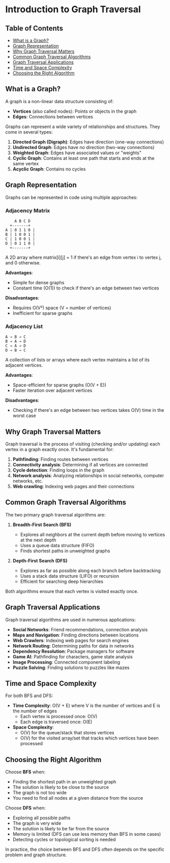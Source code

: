 # Introduction to Graph Traversal

## Table of Contents
- [What is a Graph?](#what-is-a-graph)
- [Graph Representation](#graph-representation)
- [Why Graph Traversal Matters](#why-graph-traversal-matters)
- [Common Graph Traversal Algorithms](#common-graph-traversal-algorithms)
- [Graph Traversal Applications](#graph-traversal-applications)
- [Time and Space Complexity](#time-and-space-complexity)
- [Choosing the Right Algorithm](#choosing-the-right-algorithm)

## What is a Graph?

A graph is a non-linear data structure consisting of:
- **Vertices** (also called nodes): Points or objects in the graph
- **Edges**: Connections between vertices

Graphs can represent a wide variety of relationships and structures. They come in several types:

1. **Directed Graph (Digraph)**: Edges have direction (one-way connections)
2. **Undirected Graph**: Edges have no direction (two-way connections)
3. **Weighted Graph**: Edges have associated values or "weights"
4. **Cyclic Graph**: Contains at least one path that starts and ends at the same vertex
5. **Acyclic Graph**: Contains no cycles

## Graph Representation

Graphs can be represented in code using multiple approaches:

### Adjacency Matrix
```
    A B C D
  +-------+
A | 0 1 1 0 |
B | 1 0 0 1 |
C | 1 0 0 1 |
D | 0 1 1 0 |
  +-------+
```

A 2D array where matrix[i][j] = 1 if there's an edge from vertex i to vertex j, and 0 otherwise.

**Advantages**:
- Simple for dense graphs
- Constant time (O(1)) to check if there's an edge between two vertices

**Disadvantages**:
- Requires O(V²) space (V = number of vertices)
- Inefficient for sparse graphs

### Adjacency List
```
A → B → C
B → A → D
C → A → D
D → B → C
```

A collection of lists or arrays where each vertex maintains a list of its adjacent vertices.

**Advantages**:
- Space-efficient for sparse graphs (O(V + E))
- Faster iteration over adjacent vertices

**Disadvantages**:
- Checking if there's an edge between two vertices takes O(V) time in the worst case

## Why Graph Traversal Matters

Graph traversal is the process of visiting (checking and/or updating) each vertex in a graph exactly once. It's fundamental for:

1. **Pathfinding**: Finding routes between vertices
2. **Connectivity analysis**: Determining if all vertices are connected
3. **Cycle detection**: Finding loops in the graph
4. **Network analysis**: Analyzing relationships in social networks, computer networks, etc.
5. **Web crawling**: Indexing web pages and their connections

## Common Graph Traversal Algorithms

The two primary graph traversal algorithms are:

1. **Breadth-First Search (BFS)**
   - Explores all neighbors at the current depth before moving to vertices at the next depth
   - Uses a queue data structure (FIFO)
   - Finds shortest paths in unweighted graphs

2. **Depth-First Search (DFS)**
   - Explores as far as possible along each branch before backtracking
   - Uses a stack data structure (LIFO) or recursion
   - Efficient for searching deep hierarchies

Both algorithms ensure that each vertex is visited exactly once.

## Graph Traversal Applications

Graph traversal algorithms are used in numerous applications:

- **Social Networks**: Friend recommendations, connection analysis
- **Maps and Navigation**: Finding directions between locations
- **Web Crawlers**: Indexing web pages for search engines
- **Network Routing**: Determining paths for data in networks
- **Dependency Resolution**: Package managers for software
- **Game AI**: Pathfinding for characters, game state analysis
- **Image Processing**: Connected component labeling
- **Puzzle Solving**: Finding solutions to puzzles like mazes

## Time and Space Complexity

For both BFS and DFS:
- **Time Complexity**: O(V + E) where V is the number of vertices and E is the number of edges
  - Each vertex is processed once: O(V)
  - Each edge is traversed once: O(E)
- **Space Complexity**: 
  - O(V) for the queue/stack that stores vertices
  - O(V) for the visited array/set that tracks which vertices have been processed

## Choosing the Right Algorithm

Choose **BFS** when:
- Finding the shortest path in an unweighted graph
- The solution is likely to be close to the source
- The graph is not too wide
- You need to find all nodes at a given distance from the source

Choose **DFS** when:
- Exploring all possible paths
- The graph is very wide
- The solution is likely to be far from the source
- Memory is limited (DFS can use less memory than BFS in some cases)
- Detecting cycles or topological sorting is needed

In practice, the choice between BFS and DFS often depends on the specific problem and graph structure.